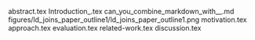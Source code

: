abstract.tex
Introduction_.tex
can_you_combine_markdown_with__.md
figures/ld_joins_paper_outline1/ld_joins_paper_outline1.png
motivation.tex
approach.tex
evaluation.tex
related-work.tex
discussion.tex